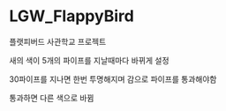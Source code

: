 # LGW_FlappyBird
플랫피버드 사관학교 프로젝트


새의 색이 5개의 파이프를 지날때마다 바뀌게 설정 

30파이프를 지나면 한번 투명해지며 감으로 파이프를 통과해야함

통과하면 다른 색으로 바뀜

